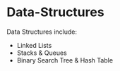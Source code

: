 # Data-Structures
Data Structures include:
  - Linked Lists
  - Stacks & Queues
  - Binary Search Tree & Hash Table


